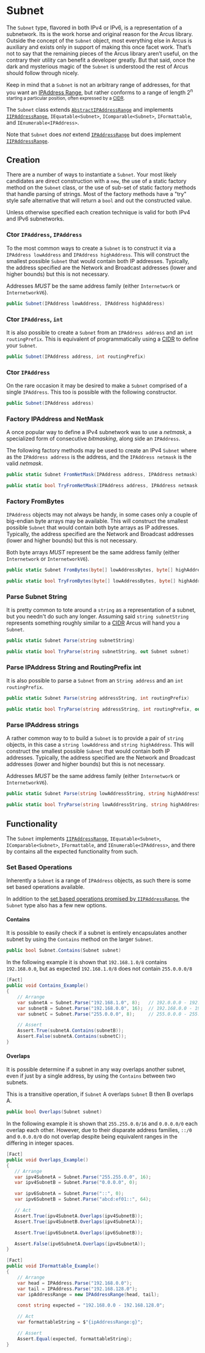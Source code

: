 # Subnet

The `Subnet` type, flavored in both IPv4 or IPv6, is a representation of a subnetwork. Its is the work horse and original reason for the Arcus library. Outside the concept of the `Subnet` object, most everything else in Arcus is auxiliary and exists only in support of making this once facet work. That’s not to say that the remaining pieces of the Arcus library aren’t useful, on the contrary their utility can benefit a developer greatly. But that said, once the dark and mysterious magic of the `Subnet` is understood the rest of Arcus should follow through nicely.

Keep in mind that a `Subnet` is not an arbitrary range of addresses, for that you want an [IPAddress Range](IPAddressRange), but rather conforms to a range of length 2<sup>n</sub> starting a particular position, often expressed by a [CIDR](https://en.wikipedia.org/wiki/Classless_Inter-Domain_Routing).

The `Subnet` class extends [`AbstractIPAddressRange`](IIPAddressRange#AbstractIPAddressRange) and implements [`IIPAddressRange`](IIPAddressRange), `IEquatable<Subnet>`, `IComparable<Subnet>`, `IFormattable`, and `IEnumerable<IPAddress>`.

Note that `Subnet` does _not_ extend [`IPAddressRange`](IPAddressRange) but does implement [`IIPAddressRange`](IIPAddressRange).

## Creation

There are a number of ways to instantiate a `Subnet`. Your most likely candidates are direct construction with a `new`, the use of a static factory method on the `Subnet` class, or the use of sub-set of static factory methods that handle parsing of strings. Most of the factory methods have a "try" style safe alternative that will return a `bool` and out the constructed value.

Unless otherwise specified each creation technique is valid for both IPv4 and IPv6 subnetworks.

### Ctor `IPAddress`, `IPAddress`

To the most common ways to create a `Subnet` is to construct it via a `IPAddress lowAddress` and `IPAddress highAddress`. This will construct the smallest possible `Subnet` that would contain both IP addresses. Typically, the address specified are the Network and Broadcast addresses (lower and higher bounds) but this is not necessary.

Addresses _MUST_ be the same address family (either `Internetwork` or `InternetworkV6`).

```c#
public Subnet(IPAddress lowAddress, IPAddress highAddress)
```

### Ctor `IPAddress`, `int`

It is also possible to create a `Subnet` from an `IPAddress address` and an `int routingPrefix`. This is equivalent of programmatically using a [CIDR](https://en.wikipedia.org/wiki/Classless_Inter-Domain_Routing) to define your `Subnet`.

```c#
public Subnet(IPAddress address, int routingPrefix)
```

### Ctor `IPAddress`

On the rare occasion it may be desired to make a `Subnet` comprised of a single `IPAddress`. This too is possible with the following constructor.

```c#
public Subnet(IPAddress address)
```

### Factory IPAddress and NetMask

A once popular way to define a IPv4 subnetwork was to use a _netmask_, a specialized form of consecutive _bitmasking_, along side an `IPAddress`.

The following factory methods may be used to create an IPv4 `Subnet` where as the `IPAddress address` is the address, and the `IPAddress netmask` is the valid _netmask_.

```c#
public static Subnet FromNetMask(IPAddress address, IPAddress netmask)
```

```c#
public static bool TryFromNetMask(IPAddress address, IPAddress netmask, out Subnet subnet)
```

### Factory FromBytes

`IPAddress` objects may not always be handy, in some cases only a couple of big-endian byte arrays may be available. This will construct the smallest possible `Subnet` that would contain both byte arrays as IP addresses. Typically, the address specified are the Network and Broadcast addresses (lower and higher bounds) but this is not necessary.

Both byte arrays _MUST_ represent be the same address family (either `Internetwork` or `InternetworkV6`).

```c#
public static Subnet FromBytes(byte[] lowAddressBytes, byte[] highAddressBytes)
```

```c#
public static bool TryFromBytes(byte[] lowAddressBytes, byte[] highAddressBytes, out Subnet subnet)
```

### Parse Subnet String

It is pretty common to tote around a `string` as a representation of a subnet, but you needn't do such any longer. Assuming said `string subnetString` represents something roughly similar to a [CIDR](https://en.wikipedia.org/wiki/Classless_Inter-Domain_Routing) Arcus will hand you a `Subnet`.

```c#
public static Subnet Parse(string subnetString)
```

```c#
public static bool TryParse(string subnetString, out Subnet subnet)
```

### Parse IPAddress String and RoutingPrefix int

It is also possible to parse a `Subnet` from an `String address` and an `int routingPrefix`.

```c#
public static Subnet Parse(string addressString, int routingPrefix)
```

```c#
public static bool TryParse(string addressString, int routingPrefix, out Subnet subnet)
```

### Parse IPAddress strings

A rather common way to to build a `Subnet` is to provide a pair of `string` objects, in this case a `string lowAddress` and `string highAddress`. This will construct the smallest possible `Subnet` that would contain both IP addresses. Typically, the address specified are the Network and Broadcast addresses (lower and higher bounds) but this is not necessary.

Addresses _MUST_ be the same address family (either `Internetwork` or `InternetworkV6`).

```c#
public static Subnet Parse(string lowAddressString, string highAddressString)
```

```c#
public static bool TryParse(string lowAddressString, string highAddressString, out Subnet subnet)
```

## Functionality

The `Subnet` implements [`IIPAddressRange`](IIPAddressRange), `IEquatable<Subnet>`, `IComparable<Subnet>`, `IFormattable`, and `IEnumerable<IPAddress>`, and there by contains all the expected functionality from such.

### Set Based Operations

Inherently a `Subnet` is a range of `IPAddress` objects, as such there is some set based operations available.

In addition to the [set based operations promised by `IIPAddressRange`](IIPAddressRange#Set-Based-Operations), the `Subnet` type also has a few new options.

#### Contains

It is possible to easily check if a subnet is entirely encapsulates another subnet by using the `Contains` method on the larger `Subnet`.

```c#
public bool Subnet.Contains(Subnet subnet)
```

In the following example it is shown that `192.168.1.0/8` contains `192.168.0.0`, but as expected `192.168.1.0/8` does not contain `255.0.0.0/8`

```c#
[Fact]
public void Contains_Example()
{
    // Arrange
    var subnetA = Subnet.Parse("192.168.1.0", 8);   // 192.0.0.0 - 192.255.255.255
    var subnetB = Subnet.Parse("192.168.0.0", 16);  // 192.168.0.0 - 192.168.255.255
    var subnetC = Subnet.Parse("255.0.0.0", 8);     // 255.0.0.0 - 255.255.255.255

    // Assert
    Assert.True(subnetA.Contains(subnetB));
    Assert.False(subnetA.Contains(subnetC));
}
```

#### Overlaps

It is possible determine if a subnet in any way overlaps another subnet, even if just by a single address, by using the `Contains` between two subnets.

This is a transitive operation, if `Subnet` A overlaps `Subnet` B then B overlaps A.

```c#
public bool Overlaps(Subnet subnet)
```

In the following example it is shown that `255.255.0.0/16` and `0.0.0.0/0` each overlap each other. However, due to their disparate address families, `::/0` and `0.0.0.0/0` do not overlap despite being equivalent ranges in the differing in integer spaces.

```c#
[Fact]
public void Overlaps_Example()
{
   // Arrange
   var ipv4SubnetA = Subnet.Parse("255.255.0.0", 16);
   var ipv4SubnetB = Subnet.Parse("0.0.0.0", 0);

   var ipv6SubnetA = Subnet.Parse("::", 0);
   var ipv6SubnetB = Subnet.Parse("abcd:ef01::", 64);

   // Act
   Assert.True(ipv4SubnetA.Overlaps(ipv4SubnetB));
   Assert.True(ipv4SubnetB.Overlaps(ipv4SubnetA));

   Assert.True(ipv6SubnetA.Overlaps(ipv6SubnetB));

   Assert.False(ipv6SubnetA.Overlaps(ipv4SubnetA));
}
```

```c#
[Fact]
public void IFormattable_Example()
{
    // Arrange
    var head = IPAddress.Parse("192.168.0.0");
    var tail = IPAddress.Parse("192.168.128.0");
    var ipAddressRange = new IPAddressRange(head, tail);

    const string expected = "192.168.0.0 - 192.168.128.0";

    // Act
    var formattableString = $"{ipAddressRange:g}";

    // Assert
    Assert.Equal(expected, formattableString);
}
```
